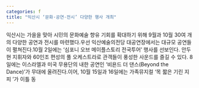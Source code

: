 ```yaml
---
categories: f
title: "익산시 ‘문화·공연·전시’ 다양한 행사 개최"
---
```

익산시는 가을을 맞아 시민의 문화예술 향유 기회를 확대하기 위해 9월과 10월 30여 개의 다양한 공연과 전시를 마련했다.우선 익산예술의전당 대공연장에서는 대규모 공연들이 펼쳐진다.10월 2일에는 ‘심포니 오브 메이플스토리 전국투어’ 행사를 선보인다. 안두현 지휘자와 60인조 편성의 풀 오케스트라로 관객들이 풍성한 사운드를 즐길 수 있다. 8일에는 이스라엘과 미국 무용단의 내한 공연인 ‘비욘드 더 댄스(Beyond the Dance)’가 무대에 올려진다.이어, 10월 15일과 16일에는 가족뮤지컬 ‘목 짧은 기린 지피 ’가 이틀 동